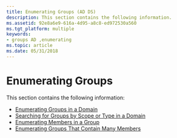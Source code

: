 ```yaml
---
title: Enumerating Groups (AD DS)
description: This section contains the following information.
ms.assetid: 92e8a6e9-616a-4d95-a8c8-ed972530a560
ms.tgt_platform: multiple
keywords:
- groups AD ,enumerating
ms.topic: article
ms.date: 05/31/2018
---
```


# Enumerating Groups

This section contains the following information:

-   [Enumerating Groups in a Domain](enumerating-groups-in-a-domain.md)
-   [Searching for Groups by Scope or Type in a Domain](searching-for-groups-by-scope-or-type-in-a-domain.md)
-   [Enumerating Members in a Group](enumerating-members-in-a-group.md)
-   [Enumerating Groups That Contain Many Members](enumerating-groups-that-contain-many-members.md)

 

 




